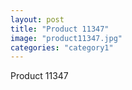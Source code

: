 ```yaml
---
layout: post
title: "Product 11347"
image: "product11347.jpg"
categories: "category1"
---
```

Product 11347
